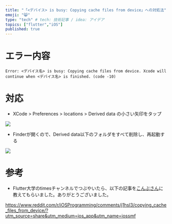 ```yaml
---
title: "「<デバイス> is busy: Copying cache files from device」への対処法"
emoji: "😸"
type: "tech" # tech: 技術記事 / idea: アイデア
topics: ["flutter","iOS"]
published: true
---
```


# エラー内容

```
Error: <デバイス名> is busy: Copying cache files from device. Xcode will continue when <デバイス名> is finished. (code -10)
```

# 対応

- XCode > Preferences > locations > Derived data の小さい矢印をタップ

![](https://storage.googleapis.com/zenn-user-upload/f728737a015fb5025d277940.png)

- Finderが開くので、Derived data以下のフォルダをすべて削除し、再起動する

![](https://storage.googleapis.com/zenn-user-upload/d5ef0e1f51eccb1fb77c13ba.png)

# 参考

- Flutter大学のtimesチャンネルでつぶやいたら、以下の記事を[こんぶさん](https://zenn.dev/pressedkonbu)に教えてもらいました。ありがとうございました。


https://www.reddit.com/r/iOSProgramming/comments/j1hsl3/copying_cache_files_from_device/?utm_source=share&utm_medium=ios_app&utm_name=iossmf

